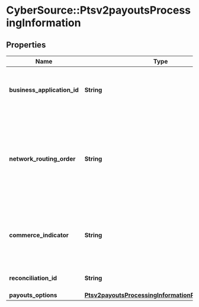 # CyberSource::Ptsv2payoutsProcessingInformation

## Properties
Name | Type | Description | Notes
------------ | ------------- | ------------- | -------------
**business_application_id** | **String** | Payouts transaction type.  Applicable Processors: FDC Compass, Paymentech, CtV  Possible values:  **Credit Card Bill Payment**   - **CP**: credit card bill payment  **Funds Disbursement**   - **FD**: funds disbursement  - **GD**: government disbursement  - **MD**: merchant disbursement  **Money Transfer**   - **AA**: account to account. Sender and receiver are same person.  - **PP**: person to person. Sender and receiver are different.  **Prepaid Load**   - **TU**: top up  | [optional] 
**network_routing_order** | **String** | This field is optionally used by Push Payments Gateway participants (merchants and acquirers) to get the attributes for specified networks only. The networks specified in this field must be a subset of the information provided during program enrollment. Refer to Sharing Group Code/Network Routing Order. Note: Supported only in US for domestic transactions involving Push Payments Gateway Service.  VisaNet checks to determine if there are issuer routing preferences for any of the networks specified by the network routing order. If an issuer preference exists for one of the specified debit networks, VisaNet makes a routing selection based on the issuer’s preference.  If an issuer preference exists for more than one of the specified debit networks, or if no issuer preference exists, VisaNet makes a selection based on the acquirer’s routing priorities.   See https://developer.visa.com/request_response_codes#network_id_and_sharing_group_code , under section &#39;Network ID and Sharing Group Code&#39; on the left panel for available values  | [optional] 
**commerce_indicator** | **String** | Type of transaction.  Some payment card companies use this information when determining discount rates. When you omit this field for Ingenico ePayments, the processor uses the default transaction type they have on file for you instead of the default value listed here.  Possible value for Fast Payments transactions:  - internet  **Ingenico ePayments**\\ Ingenico ePayments was previously called _Global Collect_.  **Payer Authentication Transactions**\\ For the possible values and requirements, see \&quot;Payer Authentication,\&quot; page 180.  **Other Types of Transactions**\\ See Appendix G, \&quot;Commerce Indicators,\&quot; on page 353.  | [optional] 
**reconciliation_id** | **String** | Please check with Cybersource customer support to see if your merchant account is configured correctly so you can include this field in your request. * For Payouts: max length for FDCCompass is String (22).  | [optional] 
**payouts_options** | [**Ptsv2payoutsProcessingInformationPayoutsOptions**](Ptsv2payoutsProcessingInformationPayoutsOptions.md) |  | [optional] 


